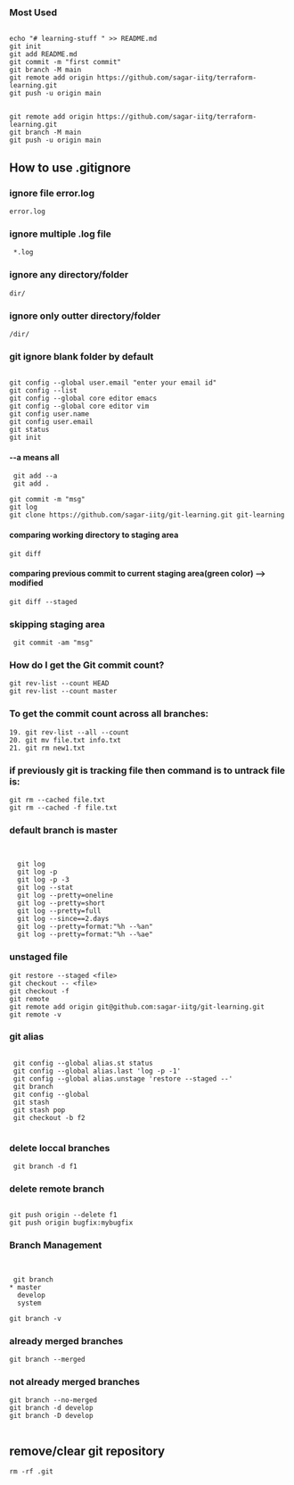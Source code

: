 
### Most Used

```

echo "# learning-stuff " >> README.md
git init
git add README.md
git commit -m "first commit"
git branch -M main
git remote add origin https://github.com/sagar-iitg/terraform-learning.git
git push -u origin main


```


```
git remote add origin https://github.com/sagar-iitg/terraform-learning.git
git branch -M main
git push -u origin main

```

## How to use .gitignore

###  ignore file error.log
```
error.log
```

### ignore multiple .log file

```
 *.log
```


### ignore any directory/folder

```
dir/
```
### ignore only outter directory/folder

```
/dir/
```


### git ignore blank folder by default




```

git config --global user.email "enter your email id"
git config --list
git config --global core editor emacs
git config --global core editor vim
git config user.name
git config user.email
git status
git init

```

#### --a means all



```
 git add --a
 git add .
```

```
git commit -m "msg"
git log
git clone https://github.com/sagar-iitg/git-learning.git git-learning
```


#### comparing working directory to staging area

```
git diff 
```
#### comparing previous commit to current staging area(green color) --> modified
```
git diff --staged
```

### skipping staging area

```
 git commit -am "msg"
```



### How do I get the Git commit count?

```
git rev-list --count HEAD
git rev-list --count master 
```



### To get the commit count across all branches:

```
19. git rev-list --all --count 
20. git mv file.txt info.txt
21. git rm new1.txt
```




### if previously git is tracking file then command is to untrack file is:

```
git rm --cached file.txt
git rm --cached -f file.txt

```



### default branch is master


```


  git log
  git log -p
  git log -p -3
  git log --stat
  git log --pretty=oneline
  git log --pretty=short
  git log --pretty=full
  git log --since==2.days
  git log --pretty=format:"%h --%an"
  git log --pretty=format:"%h --%ae"

```



### unstaged file


```
git restore --staged <file>
git checkout -- <file>
git checkout -f
git remote  
git remote add origin git@github.com:sagar-iitg/git-learning.git
git remote -v

```





### git alias

```

 git config --global alias.st status 
 git config --global alias.last 'log -p -1'
 git config --global alias.unstage 'restore --staged --'
 git branch
 git config --global 
 git stash
 git stash pop
 git checkout -b f2


```



### delete loccal branches

```
 git branch -d f1

```




### delete remote branch
```

git push origin --delete f1
git push origin bugfix:mybugfix

```


### Branch Management




```


 git branch
* master
  develop
  system

git branch -v
```



### already merged branches
```
git branch --merged
```

### not already merged branches  

```
git branch --no-merged
git branch -d develop
git branch -D develop


```



## remove/clear git repository


```
rm -rf .git

```

